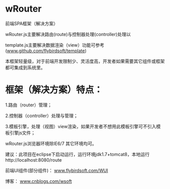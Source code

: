 wRouter
=======

前端SPA框架（解决方案）

wRouter.js主要解决路由(route)与控制器处理(controller)处理以

template.js主要解决数据渲染（view）功能可参考(www.github.com/flybirdsoft/template)

本框架轻量级，对于前端开发限制少、灵活度高，开发者如果需要其它组件或框架都可集成到系统里。

框架（解决方案）特点：
===
1.路由（router）管理；

2.控制器（controller）处理与管理；

3.模板引擎，处理（视图）view渲染，如果开发者不想用此模板引擎可不引入模板引擎js文件；


wRouter.js浏览器环境除IE6/7 其它环境均可。


建议：此项目在eclipse下启动运行，运行环境jdk1.7+tomcat8，本地运行 http://localhost:8080/route




前端UI组件(部分组件)：
www.flybirdsoft.com/WUI

博客：
www.cnblogs.com/wsoft

